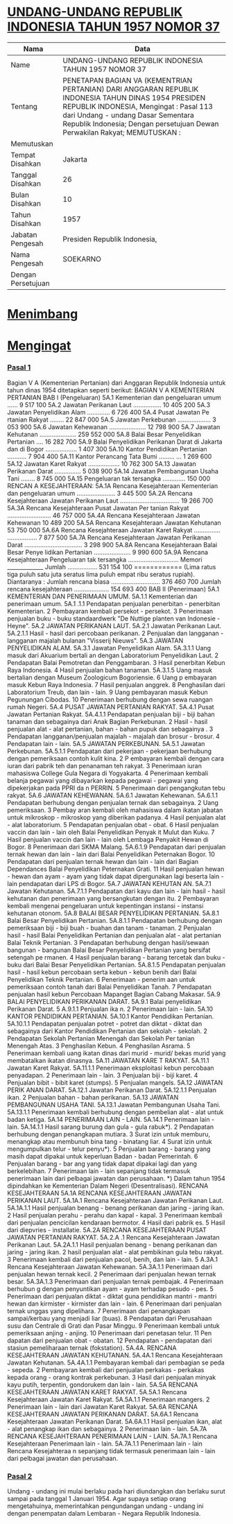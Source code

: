 # [UNDANG-UNDANG REPUBLIK INDONESIA TAHUN 1957 NOMOR 37](http://example.org/legal/peraturan/uu/1957/37)

| Nama | Data |
| ------ | ----- |
|Name|UNDANG-UNDANG REPUBLIK INDONESIA TAHUN 1957 NOMOR 37|
|Tentang| PENETAPAN BAGIAN VA (KEMENTRIAN PERTANIAN) DARI ANGGARAN REPUBLIK INDONESIA TAHUN DINAS 1954 PRESIDEN REPUBLIK INDONESIA, Mengingat : Pasal 113 dari Undang - undang Dasar Sementara Republik Indonesia; Dengan persetujuan Dewan Perwakilan Rakyat; MEMUTUSKAN :|
|Memutuskan||
|Tempat Disahkan|Jakarta|
|Tanggal Disahkan|26|
|Bulan Disahkan|10|
|Tahun Disahkan|1957|
|Jabatan Pengesah|Presiden Republik Indonesia,|
|Nama Pengesah|SOEKARNO|
|Dengan Persetujuan||
# [Menimbang](http://example.org/legal/peraturan/uu/1957/37/menimbang)

# [Mengingat](http://example.org/legal/peraturan/uu/1957/37/mengingat)


### [Pasal 1](http://example.org/legal/peraturan/uu/1957/37/pasal/0001)
Bagian V A (Kementerian Pertanian) dari Anggaran Republik Indonesia untuk tahun dinas 1954 ditetapkan seperti berikut: BAGIAN V A KEMENTERIAN PERTANIAN BAB I (Pengeluaran) 5A.1 Kementerian dan pengeluaran umum ...... 9 517 100 5A.2 Jawatan Perikanan Laut ................ 10 405 200 5A.3 Jawatan Penyelidikan Alam ............. 6 726 400 5A.4 Pusat Jawatan Pe rtanian Rakyat ........ 22 847 000 5A.5 Jawatan Perkebunan ................... 3 053 900 5A.6 Jawatan Kehewanan ..................... 12 798 900 5A.7 Jawatan Kehutanan ..................... 259 552 000 5A.8 Balai Besar Penyelidikan Pertanian .... 16 282 700 5A.9 Balai Penyelidikan Perikanan Darat di Jakarta dan di Bogor .................. 1 407 300 5A.10 Kantor Pendidikan Pertanian ........... 7 904 400 5A.11 Kantor Perancang Tata Bumi ......... ... 1 269 600 5A.12 Jawatan Karet Rakyat .................. 10 762 300 5A.13 Jawatan Perikanan Darat ............... 5 038 900 5A.14 Jawatan Pembangunan Usaha Tani ........ 8 745 000 5A.15 Pengeluaran tak tersangka ............. 150 000 RENCAN A KESEJAHTERAAN: 5A.1A Rencana Kesejahteraan Kementerian dan pengeluaran umum ...................... 3 445 500 5A.2A Rencana Kesejahteraan Jawatan Perikanan Laut .................................. 19 266 700 5A.3A Rencana Kesejahteraan Pusat Jawatan Per tanian Rakyat ......................... 46 757 000 5A.4A Rencana Kesejahteraan Jawatan Kehewanan 10 489 200 5A.5A Rencana Kesejahteraan Jawatan Kehutanan 53 750 000 5A.6A Rencana Kesejahteraan Jawatan Karet Rakyat ............... ................. 7 877 500 5A.7A Rencana Kesejahteraan Jawatan Perikanan Darat ................................. 3 298 900 5A.8A Rencana Kesejahteraan Balai Besar Penye lidikan Pertanian ..................... 9 990 600 5A.9A Rencana Kesejahteraan Pengeluaran tak tersangka ............................. Memori _____________ Jumlah ................. 531 154 100 ============ (Lima ratus tiga puluh satu juta seratus lima puluh empat ribu seratus rupiah). Diantaranya : Jumlah rencana biasa ............................ 376 460 700 Jumlah rencana kesejahteraan .................... 154 693 400 BAB II (Penerimaan) 5A.1 KEMENTERIAN DAN PENERIMAAN UMUM. 5A.1.1 Kementerian dan penerimaan umum. 5A.1 .1.1 Pendapatan penjualan penerbitan - penerbitan Kementerian. 2 Pembayaran kembali persekot - persekot. 3 Penerimaan penjualan buku - buku standaardwerk "De Nuttige planten van Indonesie - Heyne". 5A.2 JAWATAN PERIKANAN LAUT. 5A.2.1 Jawatan Perikanan Laut. 5A.2.1.1 Hasil - hasil dari percobaan perikanan. 2 Penjualan dan langganan - langganan majalah bulanan "Visserij Nieuws". 5A.3 JAWATAN PENYELIDIKAN ALAM. 5A.3.1 Jawatan Penyelidikan Alam. 5A.3.1.1 Uang masuk dari Akuarium bertali an dengan Laboratorium Penyelidikan Laut. 2 Pendapatan Balai Pemotretan dan Penggambaran. 3 Hasil penerbitan Kebun Raya Indonesia. 4 Hasil penjualan bahan tanaman. 5A.3.1.5 Uang masuk bertalian dengan Museum Zoologicum Bogoriensie. 6 Uang p embayaran masuk Kebun Raya Indonesia. 7 Hasil penjualan anggrek. 8 Penghasilan dari Laboratorium Treub, dan lain - lain. 9 Uang pembayaran masuk Kebun Pegunungan Cibodas. 10 Penerimaan berhubung dengan sewa ruangan rumah Negeri. 5A.4 PUSAT JAWATAN PERTANIAN RAKYAT. 5A.4.1 Pusat Jawatan Pertanian Rakyat. 5A.4.1.1 Pendapatan penjualan biji - biji bahan tanaman dan sebagainya dari Anak Bagian Perkebunan. 2 Hasil - hasil penjualan alat - alat pertanian, bahan - bahan pupuk dan sebagainya . 3 Pendapatan langganan/penjualan majalah - majalah dan brosur - brosur. 4 Pendapatan lain - lain. 5A.5 JAWATAN PERKEBUNAN. 5A.5.1 Jawatan Perkebunan. 5A.5.1.1 Pendapatan dari pekerjaan - pekerjaan berhubung dengan pemeriksaan contoh kulit kina. 2 P embayaran kembali dengan cara iuran dari pabrik teh dan penanaman teh rakyat. 3 Penerimaan iuran mahasiswa College Gula Negara di Yogyakarta. 4 Penerimaan kembali belanja pegawai yang dibayarkan kepada pegawai - pegawai yang dipekerjakan pada PPRI da n PERRIN. 5 Penerimaan dari pengangkutan tebu rakyat. 5A.6 JAWATAN KEHEWANAN. 5A.6.1 Jawatan Kehewanan. 5A.6.1.1 Pendapatan berhubung dengan penjualan ternak dan sebagainya. 2 Uang pemeriksaan. 3 Pembay aran kembali oleh mahasiswa dalam ikatan jabatan untuk mikroskop - mikroskop yang diberikan padanya. 4 Hasil penjualan alat - alat laboratorium. 5 Pendapatan penjualan obat - obat. 6 Hasil penjualan vaccin dan lain - lain oleh Balai Penyelidikan Penyak it Mulut dan Kuku. 7 Hasil penjualan vaccin dan lain - lain oleh Lembaga Penyakit Hewan di Bogor. 8 Penerimaan dari SKMA Malang. 5A.6.1.9 Pendapatan dari penjualan ternak hewan dan lain - lain dari Balai Penyelidikan Peternakan Bogor. 10 Pendapatan dari penjualan ternak hewan dan lain - lain dari Bagian Dependances Balai Penyelidikan Peternakan Grati. 11 Hasil penjualan hewan - hewan dan ayam - ayam yang tidak dapat dipergunakan lagi beserta lain - lain pendapatan dari LPS di Bogor. 5A.7 JAWATAN KEHUTAN AN. 5A.7.1 Jawatan Kehutanan. 5A.7.1.1 Pendapatan dari kayu dan lain - lain hasil - hasil kehutanan dan penerimaan yang bersangkutan dengan itu. 2 Pembayaran kembali mengenai pengeluaran untuk kepentingan instansi - instansi kehutanan otonom. 5A.8 BALAI BESAR PENYELIDIKAN PERTANIAN. 5A.8.1 Balai Besar Penyelidikan Pertanian. 5A.8.1.1 Pendapatan berhubung dengan pemeriksaan biji - biji buah - buahan dan tanam - tanaman. 2 Penjualan hasil - hasil Balai Penyelidikan Pertanian dan penjualan alat - alat pertanian Balai Teknik Pertanian. 3 Pendapatan berhubung dengan hasil/sewaan bangunan - bangunan Balai Besar Penyelidikan Pertanian yang bersifat setengah pe rmanen. 4 Hasil penjualan barang - barang tercetak dan buku - buku dari Balai Besar Penyelidikan Pertanian. 5A.8.1.5 Pendapatan penjualan hasil - hasil kebun percobaan serta kebun - kebun benih dari Balai Penyelidikan Teknik Pertanian. 6 Penerimaan - penerim aan untuk pemeriksaan contoh tanah dari Balai Penyelidikan Tanah. 7 Pendapatan penjualan hasil kebun Percobaan Mapanget Bagian Cabang Makasar. 5A.9 BALAI PENYELIDIKAN PERIKANAN DARAT. 5A.9.1 Balai penyelidikan Perikanan Darat. 5 A.9.1.1 Penjualan ika n. 2 Penerimaan lain - lain. 5A.10 KANTOR PENDIDIKAN PERTANIAN. 5A.10.1 Kantor Pendidikan Pertanian. 5A.10.1.1 Pendapatan penjualan potret - potret dan diktat - diktat dan sebagainya dari Kantor Pendidikan Pertanian dan sekolah - sekolah. 2 Pendapatan Sekolah Pertanian Menengah dan Sekolah Per tanian Menengah Atas. 3 Penghasilan Kebun. 4 Penghasilan Asrama. 5 Penerimaan kembali uang ikatan dinas dari murid - murid/ bekas murid yang membatalkan ikatan dinasnya. 5A.11 JAWATAN KARE T RAKYAT. 5A.11.1 Jawatan Karet Rakyat. 5A.11.1.1 Penerimaan eksploitasi kebun percobaan penyadapan. 2 Penerimaan lain - lain. 3 Penjualan biji - biji karet. 4 Penjualan bibit - bibit karet (stumps). 5 Penjualan mangels. 5A.12 JAWATAN PERIK ANAN DARAT. 5A.12.1 Jawatan Perikanan Darat. 5A.12.1.1 Penjualan ikan. 2 Penjualan bahan - bahan perikanan. 5A.13 JAWATAN PEMBANGUNAN USAHA TANI. 5A.13.1 Jawatan Pembangunan Usaha Tani. 5A.13.1.1 Penerimaan kembali berhubung dengan pembelian alat - alat untuk badan ketiga. 5A.14 PENERIMAAN LAIN - LAIN. 5A.14.1 Penerimaan lain - lain. 5A.14.1.1 Hasil sarang burung dan gula - gula rabuk*). 2 Pendapatan berhubung dengan penangkapan mutiara. 3 Surat izin untuk memburu, menangkap atau membunuh bina tang - binatang liar. 4 Surat izin untuk mengumpulkan telur - telur penyu*). 5 Penjualan barang - barang yang masih dapat dipakai untuk keperluan Badan - badan Pemerintah. 6 Penjualan barang - bar ang yang tidak dapat dipakai lagi dan yang berkelebihan. 7 Penerimaan lain - lain sepanjang tidak termasuk penerimaan lain dari pelbagai jawatan dan perusahaan. *) Dalam tahun 1954 dipindahkan ke Kementerian Dalam Negeri (Desentralisasi). RENCANA KESEJAHTERAAN 5A.1A RENCANA KESEJAHTERAAN JAWATAN PERIKANAN LAUT. 5A.1A.1 Rencana Kesejahteraan Jawatan Perikanan Laut. 5A.1A.1.1 Hasil penjualan benang - benang perikanan dan jaring - jaring ikan. 2 Hasil penjualan perahu - perahu dan kapal - kapal. 3 Penerimaan kembali dari penjualan pencicilan kendaraan bermotor. 4 Hasil dari pabrik es. 5 Hasil dari diepvries - installatie. 5A.2A RENCANA KESEJAHTERAAN PUSAT JAWATAN PERTANIAN RAKYAT. 5A.2.A .1 Rencana Kesejahteraan Jawatan Perikanan Laut. 5A.2A.1.1 Hasil penjualan benang - benang perikanan dan jaring - jaring ikan. 2 hasil penjualan alat - alat pembikinan gula tebu rakyat. 3 Penerimaan kembali dari penjualan pacol, benih, dan lain - lain. 5 A.3A.1 Rencana Kesejahteraan Jawatan Kehewanan. 5A.3A.1.1 Penerimaan dari penjualan hewan ternak kecil. 2 Penerimaan dari penjualan hewan ternak besar. 5A.3A.1.3 Penerimaan dari penjualan ternak pembajak. 4 Penerimaan berhubun g dengan penyuntikan ayam - ayam terhadap pesudo - pes. 5 Penerimaan dari penjualan diktat - diktat guna pendidikan mantri - mantri hewan dan kirmister - kirmister dan lain - lain. 6 Penerimaan dari penjualan ternak unggas yang dipelihara. 7 Penerimaan dari penangkapan sampai/kerbau yang menjadi liar (buas). 8 Pendapatan dari Perusahaan susu dan Centrale di Grati dan Pasar Minggu. 9 Penerimaan kembali untuk pemeriksaan anjing - anjing. 10 Penerimaan dari penetasan telur. 11 Pen dapatan dari penjualan obat - obatan. 12 Pendapatan - pendapatan dari stasiun pemeliharaan ternak (fokstation). 5A.4A. RENCANA KESEJAHTERAAN JAWATAN KEHUTANAN. 5A.4A.1 Rencana Kesejahteraan Jawatan Kehutanan. 5A.4A.1.1 Pembayaran kembali dari pembagian se peda - sepeda. 2 Pembayaran kembali dari penjualan perkakas - perkakas kepada orang - orang kontrak perkebunan. 3 Hasil dari penjualan minyak kayu putih, terpentin, gondorukem dan lain - lain. 5A.5A RENCANA KESEJAHTERAAN JAWATAN KARET RAKYAT. 5A.5A.1 Rencana Kesejahteraan Jawatan Karet Rakyat. 5A.5A.1.1 Penerimaan mangers. 2 Penerimaan lain - lain dari Jawatan Karet Rakyat. 5A.6A RENCANA KESEJAHTERAAN JAWATAN PERIKANAN DARAT. 5A.6A.1 Rencana Kesejahteraan Jawatan Perikanan Darat. 5A.6A.1.1 Hasil penjualan ikan, alat - alat penangkap ikan dan sebagainya. 2 Penerimaan lain - lain. 5A.7A RENCANA KESEJAHTERAAN PENERIMAAN LAIN - LAIN. 5A.7A.1 Rencana Kesejahteraan Penerimaan lain - lain. 5A.7A.1.1 Penerimaan lain - lain Rencana Kesejahteraa n sepanjang tidak termasuk penerimaan lain - lain dari pelbagai jawatan dan perusahaan.


### [Pasal 2](http://example.org/legal/peraturan/uu/1957/37/pasal/0002)
Undang - undang ini mulai berlaku pada hari diundangkan dan berlaku surut sampai pada tanggal 1 Januari 1954. Agar supaya setiap orang mengetahuinya, memerintahkan pengundangan undang - undang ini dengan penempatan dalam Lembaran - Negara Republik Indonesia.
